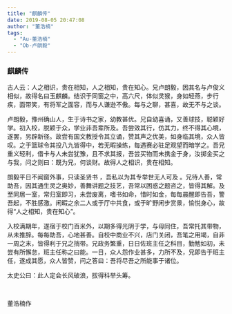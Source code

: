 ```yaml
---
title: "麒麟传"
date: 2019-08-05 20:47:08
author: "董浩楠"
tags: 
  - "Au-董浩楠"
  - "Ob-卢朗毅"
---
```


<h3>麒麟传</h3>
<p>古人云：人之相识，贵在相知，人之相知，贵在知心。兄卢朗毅，因其名与卢俊义相似，故得名曰玉麒麟。结识于同窗之中，高六尺，体似灵猴，身如轻燕，步行疾，面带笑，有将军之面容，而与人谦逊不傲。每与之聊，甚喜，故无不与之谈。</p>
<p>卢朗毅，豫州确山人，生于诗书之家，幼教甚优。兄自幼喜诵，又善球技，聪颖好学。初入校，脱颖于众，学业非吾辈所及。吾尝效其行，仿其力，终不得其心境，遂罢，另辟新径。故尝有国文教授令其立诵，赞其声之优美，如身临其境，众人皆叹。之于篮球令其投八九皆得中，若无暇操练，每遇赛必驻足观望而暗学之。吾兄重义轻利，借卡与人未尝犹豫，且不求其报，吾尝买物而未携金于身，汝掷金买之与我，问之则曰：既为兄，何谈财。故得人之相识，贵在相知。</p>
<p>朗毅平日不闻窗外事，只读圣贤书 ，吾私以为其专举世无人可及 。兄待人善，常助吾，因其通生灵之奥妙，善舞讲题之技艺，吾常以困惑之题咨之，皆得其解。及至同居一室，常归室即习，未尝废离，嗜书如命，惜时如金，每每晨醒即告吾，警吾起，不胜感激。闲暇之余二人或于厅中共食，或于旷野闲步赏景，愉悦身心，故得&ldquo;人之相知，贵在知心&rdquo;。</p>
<p>入校满期年，遂宿于校门百米外，以期多得光阴于学，与母同住，吾常托其带物，从未推辞。每每助吾，心地甚善。自校中商业不兴，店门关闭，吾笔之用竭，自非一周之末，皆得利于兄之捎带。兄政务繁重，日日佐班主任之科目，勤勉如初，未尝有所懈怠，班主任称之曰能。一日，众人怨作业甚多，力所不及，兄即告于班主任，遂成其愿，众人皆赞，问之答曰：吾将尽吾之所能事于诸位。</p>
<p>太史公曰：此人定会长风破浪，拔得科举头筹。</p>
<p>&nbsp;</p>
<p>董浩楠作</p>
<p>&nbsp;</p>